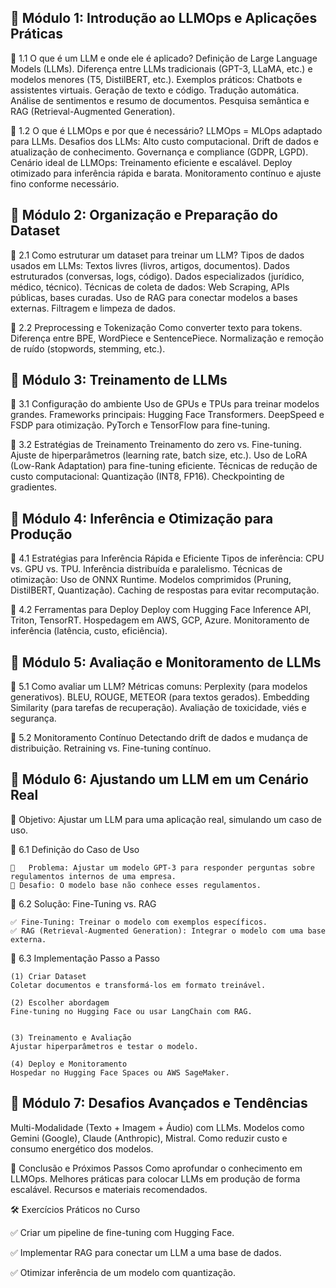 ## 📌 Módulo 1: Introdução ao LLMOps e Aplicações Práticas
🔹 1.1 O que é um LLM e onde ele é aplicado?
Definição de Large Language Models (LLMs).
Diferença entre LLMs tradicionais (GPT-3, LLaMA, etc.) e modelos menores (T5, DistilBERT, etc.).
Exemplos práticos:
Chatbots e assistentes virtuais.
Geração de texto e código.
Tradução automática.
Análise de sentimentos e resumo de documentos.
Pesquisa semântica e RAG (Retrieval-Augmented Generation).

🔹 1.2 O que é LLMOps e por que é necessário?
LLMOps = MLOps adaptado para LLMs.
Desafios dos LLMs:
Alto custo computacional.
Drift de dados e atualização de conhecimento.
Governança e compliance (GDPR, LGPD).
Cenário ideal de LLMOps:
Treinamento eficiente e escalável.
Deploy otimizado para inferência rápida e barata.
Monitoramento contínuo e ajuste fino conforme necessário.
## 📌 Módulo 2: Organização e Preparação do Dataset

🔹 2.1 Como estruturar um dataset para treinar um LLM?
Tipos de dados usados em LLMs:
Textos livres (livros, artigos, documentos).
Dados estruturados (conversas, logs, código).
Dados especializados (jurídico, médico, técnico).
Técnicas de coleta de dados:
Web Scraping, APIs públicas, bases curadas.
Uso de RAG para conectar modelos a bases externas.
Filtragem e limpeza de dados.

🔹 2.2 Preprocessing e Tokenização
Como converter texto para tokens.
Diferença entre BPE, WordPiece e SentencePiece.
Normalização e remoção de ruído (stopwords, stemming, etc.).

## 📌 Módulo 3: Treinamento de LLMs
🔹 3.1 Configuração do ambiente
Uso de GPUs e TPUs para treinar modelos grandes.
Frameworks principais:
Hugging Face Transformers.
DeepSpeed e FSDP para otimização.
PyTorch e TensorFlow para fine-tuning.

🔹 3.2 Estratégias de Treinamento
Treinamento do zero vs. Fine-tuning.
Ajuste de hiperparâmetros (learning rate, batch size, etc.).
Uso de LoRA (Low-Rank Adaptation) para fine-tuning eficiente.
Técnicas de redução de custo computacional:
Quantização (INT8, FP16).
Checkpointing de gradientes.
## 📌 Módulo 4: Inferência e Otimização para Produção
🔹 4.1 Estratégias para Inferência Rápida e Eficiente
Tipos de inferência:
CPU vs. GPU vs. TPU.
Inferência distribuída e paralelismo.
Técnicas de otimização:
Uso de ONNX Runtime.
Modelos comprimidos (Pruning, DistilBERT, Quantização).
Caching de respostas para evitar recomputação.

🔹 4.2 Ferramentas para Deploy
Deploy com Hugging Face Inference API, Triton, TensorRT.
Hospedagem em AWS, GCP, Azure.
Monitoramento de inferência (latência, custo, eficiência).
## 📌 Módulo 5: Avaliação e Monitoramento de LLMs
🔹 5.1 Como avaliar um LLM?
Métricas comuns:
Perplexity (para modelos generativos).
BLEU, ROUGE, METEOR (para textos gerados).
Embedding Similarity (para tarefas de recuperação).
Avaliação de toxicidade, viés e segurança.

🔹 5.2 Monitoramento Contínuo
Detectando drift de dados e mudança de distribuição.
Retraining vs. Fine-tuning contínuo.
## 📌 Módulo 6: Ajustando um LLM em um Cenário Real
🎯 Objetivo: Ajustar um LLM para uma aplicação real, simulando um caso de uso.

🔹 6.1 Definição do Caso de Uso

    🔸   Problema: Ajustar um modelo GPT-3 para responder perguntas sobre regulamentos internos de uma empresa.
    🔸 Desafio: O modelo base não conhece esses regulamentos.

🔹 6.2 Solução: Fine-Tuning vs. RAG

    ✅ Fine-Tuning: Treinar o modelo com exemplos específicos.
    ✅ RAG (Retrieval-Augmented Generation): Integrar o modelo com uma base externa.

🔹 6.3 Implementação Passo a Passo

    (1) Criar Dataset
    Coletar documentos e transformá-los em formato treinável.

    (2) Escolher abordagem
    Fine-tuning no Hugging Face ou usar LangChain com RAG.


    (3) Treinamento e Avaliação
    Ajustar hiperparâmetros e testar o modelo.
    
    (4) Deploy e Monitoramento
    Hospedar no Hugging Face Spaces ou AWS SageMaker.


## 📌 Módulo 7: Desafios Avançados e Tendências
Multi-Modalidade (Texto + Imagem + Áudio) com LLMs.
Modelos como Gemini (Google), Claude (Anthropic), Mistral.
Como reduzir custo e consumo energético dos modelos.

🚀 Conclusão e Próximos Passos
Como aprofundar o conhecimento em LLMOps.
Melhores práticas para colocar LLMs em produção de forma escalável.
Recursos e materiais recomendados.

🛠 Exercícios Práticos no Curso

✅ Criar um pipeline de fine-tuning com Hugging Face.

✅ Implementar RAG para conectar um LLM a uma base de dados.

✅ Otimizar inferência de um modelo com quantização.